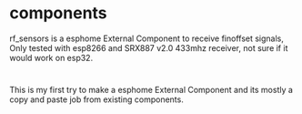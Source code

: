 # components
rf_sensors is a esphome External Component to receive finoffset signals, Only tested with esp8266 and SRX887 v2.0 433mhz receiver, not sure if it would work on esp32.
#
This is my first try to make a esphome External Component and its mostly a copy and paste job from existing components.
